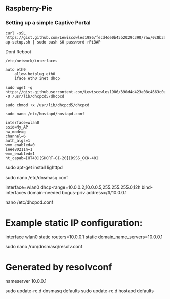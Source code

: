 ## Raspberry-Pie

### Setting up a simple Captive Portal

```
curl -sSL https://gist.github.com/Lewiscowles1986/fecd4de0b45b2029c390/raw/0c8b3af3530a35db9ab958defe9629cb5ea99972/rPi3-ap-setup.sh | sudo bash $0 password rPi3AP
```

Dont Reboot

```
/etc/network/interfaces
```

```
auto eth0
    allow-hotplug eth0
    iface eth0 inet dhcp
```

```
sudo wget -q https://gist.githubusercontent.com/Lewiscowles1986/390d4d423a08c4663c0ada0adfe04cdb/raw/5b41bc95d1d483b48e119db64e0603eefaec57ff/dhcpcd.sh -O /usr/lib/dhcpcd5/dhcpcd
```

```
sudo chmod +x /usr/lib/dhcpcd5/dhcpcd
```

```
sudo nano /etc/hostapd/hostapd.conf
```

```
interface=wlan0
ssid=My_AP
hw_mode=g
channel=6
auth_algs=1
wmm_enabled=0
ieee80211n=1
wmm_enabled=1
ht_capab=[HT40][SHORT-GI-20][DSSS_CCK-40]
```

sudo apt-get install lighttpd

sudo nano /etc/dnsmasq.conf

interface=wlan0
dhcp-range=10.0.0.2,10.0.0.5,255.255.255.0,12h
bind-interfaces
domain-needed
bogus-priv
address=/#/10.0.0.1


nano /etc/dhcpcd.conf
# Example static IP configuration:
interface wlan0
static routers=10.0.0.1
static domain_name_servers=10.0.0.1


sudo nano /run/dnsmasq/resolv.conf

# Generated by resolvconf
nameserver 10.0.0.1

sudo update-rc.d dnsmasq defaults
sudo update-rc.d hostapd defaults





